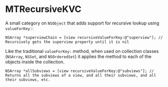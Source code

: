 MTRecursiveKVC
==============

A small category on `NSObject` that adds support for recursive lookup using `valueForKey:`:

    NSArray *superviewChain = [view recursiveValueForKey:@"superview"]; // Recursively gets the superview property until it is nil 


Like the traditional `valueForKey:` method, when used on collection classes (`NSArray`, `NSSet`, and `NSOrderedSet`) it applies the method to each of the objects inside the collection.

    NSArray *allSubviews = [view recursiveValueForKey:@"subviews"]; // Returns all the subviews of a view, and all their subviews, and all their subviews, etc. 
